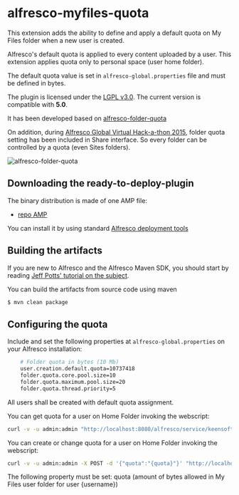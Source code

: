 alfresco-myfiles-quota
======================

This extension adds the ability to define and apply a default quota on My Files folder when a new user is created.

Alfresco's default quota is applied to every content uploaded by a user. This extension applies quota only to personal space (user home folder).

The default quota value is set in ```alfresco-global.properties``` file and must be defined in bytes.

The plugin is licensed under the [LGPL v3.0](http://www.gnu.org/licenses/lgpl-3.0.html). The current version is compatible with **5.0**.

It has been developed based on [alfresco-folder-quota](https://code.google.com/p/alfresco-folder-quota/)

On addition, during [Alfresco Global Virtual Hack-a-thon 2015](https://wiki.alfresco.com/wiki/Projects_and_Teams_Global_Virtual_Hack-a-thon_2015), folder quota setting has been included in Share interface. So every folder can be controlled by a quota (even Sites folders).

![alfresco-folder-quota](https://cloud.githubusercontent.com/assets/1818300/7205928/2fa66e04-e52d-11e4-9c5e-e057f80500f7.png)

Downloading the ready-to-deploy-plugin
--------------------------------------
The binary distribution is made of one AMP file:

* [repo AMP](https://github.com/keensoft/alfresco-myfiles-quota/blob/master/dist/my-files-quota.amp?raw=true)

You can install it by using standard [Alfresco deployment tools](http://docs.alfresco.com/community/tasks/dev-extensions-tutorials-simple-module-install-amp.html)

Building the artifacts
----------------------
If you are new to Alfresco and the Alfresco Maven SDK, you should start by reading [Jeff Potts' tutorial on the subject](http://ecmarchitect.com/alfresco-developer-series-tutorials/maven-sdk/tutorial/tutorial.html).

You can build the artifacts from source code using maven
```sh
$ mvn clean package
```

Configuring the quota
---------------------
Include and set the following properties at ```alfresco-global.properties``` on your Alfresco installation:
```sh
	# Folder quota in bytes (10 Mb)
	user.creation.default.quota=10737418
	folder.quota.core.pool.size=10
	folder.quota.maximum.pool.size=20
	folder.quota.thread.priority=5
```

All users shall be created with default quota assignment.

You can get quota for a user on Home Folder invoking the webscript: 
```sh
curl -v -u admin:admin "http://localhost:8080/alfresco/service/keensoft/myfiles/quota/{username}"
```

You can create or change quota for a user on Home Folder invoking the webscript:
```sh
curl -v -u admin:admin -X POST -d '{"quota":"{quota}"}' "http://localhost:8080/alfresco/service/keensoft/myfiles/quota/{username}" 
```
The following property must be set: quota (amount of bytes allowed in My Files user folder for user {username})